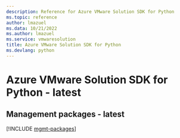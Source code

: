 ```yaml
---
description: Reference for Azure VMware Solution SDK for Python
ms.topic: reference
author: lmazuel
ms.data: 10/21/2022
ms.author: lmazuel
ms.service: vmwaresolution
title: Azure VMware Solution SDK for Python
ms.devlang: python
---
```

# Azure VMware Solution SDK for Python - latest

## Management packages - latest
[!INCLUDE [mgmt-packages](vmware-solution-mgmt-index.md)]